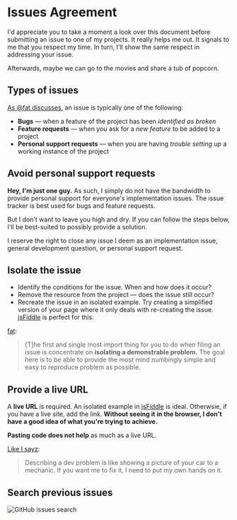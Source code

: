 # Issues Agreement

I'd appreciate you to take a moment a look over this document before submitting an issue to one of my projects. It really helps me out. It signals to me that you respect my time. In turn, I'll show the same respect in addressing your issue.

Afterwards, maybe we can go to the movies and share a tub of popcorn.

## Types of issues

[As @fat discusses](http://wordsbyf.at/2012/02/13/creating-issues/), an issue is typically one of the following:

+ **Bugs** &mdash; when a feature of the project has been _identified as broken_
+ **Feature requests** &mdash; when you ask for a _new feature_ to be added to a project
+ **Personal support requests** &mdash; when you are having _trouble setting up_ a working instance of the project

## Avoid personal support requests

**Hey, I'm just one guy.** As such, I simply do not have the bandwidth to provide personal support for everyone's implementation issues. The issue tracker is best used for bugs and feature requests. 

But I don't want to leave you high and dry. If you can follow the steps below, I'll be best-suited to possibly provide a solution.

I reserve the right to close any issue I deem as an implementation issue, general development question, or personal support request.

## Isolate the issue

+ Identify the conditions for the issue. When and how does it occur?
+ Remove the resource from the project &mdash; does the issue still occur?
+ Recreate the issue in an isolated example. Try creating a simplified version of your page where it only deals with re-creating the issue. [jsFiddle](http://jsfiddle.net/) is perfect for this.

[fat](http://wordsbyf.at/2012/02/13/creating-issues/):

> [T]he first and single most import thing for you to do when filing an issue is concentrate on **isolating a demonstrable problem.** The goal here is to be able to provide the most mind numbingly simple and easy to reproduce problem as possible.

## Provide a live URL

A **live URL** is required. An isolated example in [jsFiddle](http://jsfiddle.net) is ideal. Otherwsie, if you have a live site, add the link. **Without seeing it in the browser, I don't have a good idea of what you're trying to achieve.**

**Pasting code does not help** as much as a live URL.

[Like I sayz](http://twitter.com/desandro/status/105371678204366848):

> Describing a dev problem is like showing a picture of your car to a mechanic. If you want me to fix it, I need to put my own hands on it. 

## Search previous issues <a name="search-previous"></a>

![GitHub issues search](http://i.imgur.com/ARPfv.png)


